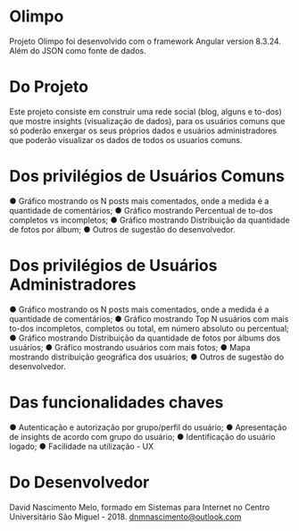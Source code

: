 # Olimpo

Projeto Olimpo foi desenvolvido com o framework Angular version 8.3.24. Além do JSON como fonte de dados. 

# Do Projeto

Este projeto consiste em construir uma rede social (blog, alguns e to-dos) que mostre insights (visualização de dados), para os usuários comuns que só poderão enxergar os seus próprios dados e usuários administradores que poderão visualizar os dados de todos os usuarios comuns.

# Dos privilégios de Usuários Comuns

● Gráfico mostrando os N posts mais comentados, onde a medida é a quantidade de comentários; 
● Gráfico mostrando Percentual de to-dos completos vs incompletos; ● Gráfico mostrando Distribuição da quantidade de fotos por álbum; 
● Outros de sugestão do desenvolvedor.

# Dos privilégios de Usuários Administradores

● Gráfico mostrando os N posts mais comentados, onde a medida é a quantidade de comentários; 
● Gráfico mostrando Top N usuários com mais to-dos incompletos, completos ou total, em número absoluto ou percentual; 
● Gráfico mostrando Distribuição da quantidade de fotos por álbums dos usuários; 
● Gráfico mostrando usuários com mais fotos; 
● Mapa mostrando distribuição geográfica dos usuários; 
● Outros de sugestão do desenvolvedor.


# Das funcionalidades chaves

● Autenticação e autorização por grupo/perfil do usuário; 
● Apresentação de insights de acordo com grupo do usuário; 
● Identificação do usuário logado; 
● Facilidade na utilização - UX

# Do Desenvolvedor

David Nascimento Melo, formado em Sistemas para Internet no Centro Universitário São Miguel - 2018. 
dnmnascimento@outlook.com